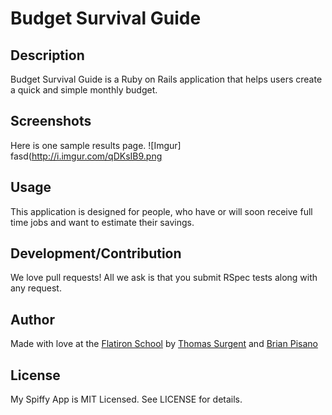 # Budget Survival Guide

## Description

Budget Survival Guide is a Ruby on Rails application that helps users create a quick and simple monthly budget. 

## Screenshots

Here is one sample results page.
![Imgur] fasd(http://i.imgur.com/qDKsIB9.png


## Usage

This application is designed for people, who have or will soon receive full time jobs and want to estimate their savings. 

## Development/Contribution

We love pull requests! All we ask is that you submit RSpec tests along with any request.

## Author

Made with love at the [Flatiron School](www.flatironschool.com) by [Thomas Surgent](www.twitter.com/surgentt) and [Brian Pisano](https://twitter.com/brianpisano87) 

## License

My Spiffy App is MIT Licensed. See LICENSE for details.